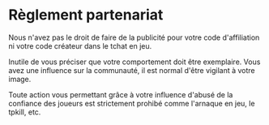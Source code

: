 # Règlement partenariat



Nous n'avez pas le droit de faire de la publicité pour votre code d'affiliation ni votre code créateur dans le tchat en jeu.

Inutile de vous préciser que votre comportement doit être exemplaire. Vous avez une influence sur la communauté, il est normal d'être vigilant à votre image.

Toute action vous permettant grâce à votre influence d'abusé de la confiance des joueurs est strictement prohibé comme l'arnaque en jeu, le tpkill, etc.
